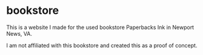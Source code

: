 # bookstore

This is a website I made for the used bookstore Paperbacks Ink in Newport News, VA.

I am not affiliated with this bookstore and created this as a proof of concept.
